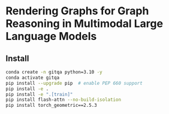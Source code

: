 # Rendering Graphs for Graph Reasoning in Multimodal Large Language Models

## Install
```bash
conda create -n gitqa python=3.10 -y
conda activate gitqa
pip install --upgrade pip  # enable PEP 660 support
pip install -e .
pip install -e ".[train]"
pip install flash-attn --no-build-isolation
pip install torch_geometric==2.5.3
```
